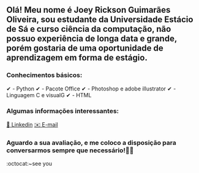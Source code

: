 ##  Olá! Meu nome é Joey Rickson Guimarães Oliveira, sou estudante da Universidade Estácio de Sá e curso ciência da computação, não possuo experiência de longa data e grande, porém gostaria de uma oportunidade de aprendizagem em forma de estágio.

### **Conhecimentos básicos:**
✔ - Python
✔ - Pacote Office
✔ - Photoshop e adobe illustrator
✔ - Linguagem C e visualG
✔ - HTML


### **Algumas informações interessantes:**

[🔗 Linkedin](https://www.linkedin.com/in/joey-rickson-guimar%C3%A3es-oliveira-54050b19a/)
[✉️ E-mail](joeyoliveira8@gmail.com)

### **Aguardo a sua avaliação, e me coloco a disposição para conversarmos sempre que necessário!👋🙂**
:octocat:~see you


